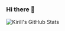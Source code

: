 ### Hi there 👋

![Kirill's GitHub Stats](https://github-readme-stats.vercel.app/api?username=finebot&show_icons=true&theme=dark&count_private=true)
